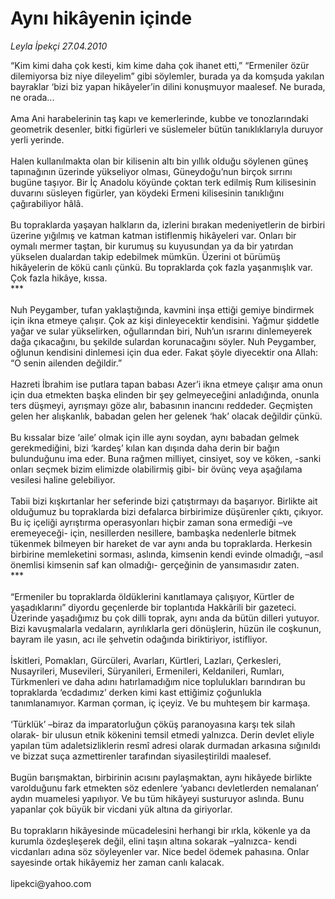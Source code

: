 # Aynı hikâyenin içinde

*Leyla İpekçi 27.04.2010*

<div class="yazi"><p>“Kim kimi daha çok kesti, kim kime daha çok ihanet etti,” “Ermeniler özür dilemiyorsa biz niye dileyelim” gibi söylemler, burada ya da komşuda yakılan bayraklar ‘bizi biz yapan hikâyeler’in dilini konuşmuyor maalesef. Ne burada, ne orada... <br/><br/>Ama Ani harabelerinin taş kapı ve kemerlerinde, kubbe ve tonozlarındaki geometrik desenler, bitki figürleri ve süslemeler bütün tanıklıklarıyla duruyor yerli yerinde.<br/><br/>Halen kullanılmakta olan bir kilisenin altı bin yıllık olduğu söylenen güneş tapınağının üzerinde yükseliyor olması, Güneydoğu’nun birçok sırrını bugüne taşıyor. Bir İç Anadolu köyünde çoktan terk edilmiş Rum kilisesinin duvarını süsleyen figürler, yan köydeki Ermeni kilisesinin tanıklığını çağırabiliyor hâlâ. <br/><br/>Bu topraklarda yaşayan halkların da, izlerini bırakan medeniyetlerin de birbiri üzerine yığılmış ve katman katman istiflenmiş hikâyeleri var. Onları bir oymalı mermer taştan, bir kurumuş su kuyusundan ya da bir yatırdan yükselen dualardan takip edebilmek mümkün. Üzerini ot bürümüş hikâyelerin de kökü canlı çünkü. Bu topraklarda çok fazla yaşanmışlık var. Çok fazla hikâye, kıssa. <br/>***<br/><br/>Nuh Peygamber, tufan yaklaştığında, kavmini inşa ettiği gemiye bindirmek için ikna etmeye çalışır. Çok az kişi dinleyecektir kendisini. Yağmur şiddetle yağar ve sular yükselirken, oğullarından biri, Nuh’un ısrarını dinlemeyerek dağa çıkacağını, bu şekilde sulardan korunacağını söyler. Nuh Peygamber, oğlunun kendisini dinlemesi için dua eder. Fakat şöyle diyecektir ona Allah: “O senin ailenden değildir.”<br/><br/>Hazreti İbrahim ise putlara tapan babası Azer’i ikna etmeye çalışır ama onun için dua etmekten başka elinden bir şey gelmeyeceğini anladığında, onunla ters düşmeyi, ayrışmayı göze alır, babasının inancını reddeder. Geçmişten gelen her alışkanlık, babadan gelen her gelenek ‘hak’ olacak değildir çünkü.<br/><br/>Bu kıssalar bize ‘aile’ olmak için ille aynı soydan, aynı babadan gelmek gerekmediğini, bizi ‘kardeş’ kılan kan dışında daha derin bir bağın bulunduğunu ima eder. Buna rağmen milliyet, cinsiyet, soy ve köken, -sanki onları seçmek bizim elimizde olabilirmiş gibi- bir övünç veya aşağılama vesilesi haline gelebiliyor. <br/><br/>Tabii bizi kışkırtanlar her seferinde bizi çatıştırmayı da başarıyor. Birlikte ait olduğumuz bu topraklarda bizi defalarca birbirimize düşürenler çıktı, çıkıyor. Bu iç içeliği ayrıştırma operasyonları hiçbir zaman sona ermediği –ve eremeyeceği- için, nesillerden nesillere, bambaşka nedenlerle bitmek tükenmek bilmeyen bir hareket de var aynı anda bu topraklarda. Herkesin birbirine memleketini sorması, aslında, kimsenin kendi evinde olmadığı, –asıl önemlisi kimsenin saf kan olmadığı- gerçeğinin de yansımasıdır zaten. <br/>***<br/><br/>“Ermeniler bu topraklarda öldüklerini kanıtlamaya çalışıyor, Kürtler de yaşadıklarını” diyordu geçenlerde bir toplantıda Hakkârili bir gazeteci. Üzerinde yaşadığımız bu çok dilli toprak, aynı anda da bütün dilleri yutuyor. Bizi kavuşmalarla vedaların, ayrılıklarla geri dönüşlerin, hüzün ile coşkunun, bayram ile yasın, acı ile şehvetin odağında biriktiriyor, istifliyor. <br/><br/>İskitleri, Pomakları, Gürcüleri, Avarları, Kürtleri, Lazları, Çerkesleri, Nusayrileri, Musevileri, Süryanileri, Ermenileri, Keldanileri, Rumları, Türkmenleri ve daha adını hatırlamadığım nice toplulukları barındıran bu topraklarda ‘ecdadımız’ derken kimi kast ettiğimiz çoğunlukla tanımlanamıyor. Karman çorman, iç içeyiz. Ve bu muhteşem bir karmaşa. <br/><br/>‘Türklük’ –biraz da imparatorluğun çöküş paranoyasına karşı tek silah olarak- bir ulusun etnik kökenini temsil etmedi yalnızca. Derin devlet eliyle yapılan tüm adaletsizliklerin resmî adresi olarak durmadan arkasına sığınıldı ve bizzat suça azmettirenler tarafından siyasileştirildi maalesef. <br/><br/>Bugün barışmaktan, birbirinin acısını paylaşmaktan, aynı hikâyede birlikte varolduğunu fark etmekten söz edenlere ‘yabancı devletlerden nemalanan’ aydın muamelesi yapılıyor. Ve bu tüm hikâyeyi susturuyor aslında. Bunu yapanlar çok büyük bir vicdani yük altına da giriyorlar. <br/><br/>Bu toprakların hikâyesinde mücadelesini herhangi bir ırkla, kökenle ya da kurumla özdeşleşerek değil, elini taşın altına sokarak –yalnızca- kendi vicdanları adına söz söyleyenler var. Nice bedel ödemek pahasına. Onlar sayesinde ortak hikâyemiz her zaman canlı kalacak.<br/><br/>lipekci@yahoo.com<br/></p></div>
